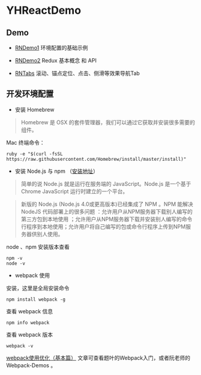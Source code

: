 # YHReactDemo


## Demo
* [RNDemo1](https://github.com/itwyhuaing/React-WYH/tree/master/RNDemo1) 环境配置的基础示例

* [RNDemo2](https://github.com/itwyhuaing/React-WYH/tree/master/RNDemo2) Redux 基本概念 和 API

* [RNTabs](https://github.com/itwyhuaing/React-WYH/tree/master/RNTabs) 滚动、锚点定位、点击、侧滑等效果导航Tab

## 开发环境配置

* 安装 Homebrew

> Homebrew 是 OSX 的套件管理器，我们可以通过它获取并安装很多需要的组件。

Mac 终端命令：
```
ruby -e "$(curl -fsSL https://raw.githubusercontent.com/Homebrew/install/master/install)"
```

*  安装 Node.js 与 npm （[安装地址](https://nodejs.org/en/download/)）

> 简单的说 Node.js 就是运行在服务端的 JavaScript。Node.js 是一个基于Chrome JavaScript 运行时建立的一个平台。

> 新版的 Node.js (Node.js 4.0或更高版本)已经集成了 NPM 。NPM 能解决 NodeJS 代码部署上的很多问题 ：允许用户从NPM服务器下载别人编写的第三方包到本地使用 ；允许用户从NPM服务器下载并安装别人编写的命令行程序到本地使用；允许用户将自己编写的包或命令行程序上传到NPM服务器供别人使用。

node 、npm 安装版本查看
```
npm -v
node -v
```

* webpack 使用

安装，这里是全局安装命令
```
npm install webpack -g

```

查看 webpack 信息
```
npm info webpack

```

查看 webpack 版本
```
webpack -v
```

[webpack使用优化（基本篇）](https://github.com/lcxfs1991/blog/issues/2) 文章可查看题叶的Webpack入门，或者阮老师的Webpack-Demos 。
